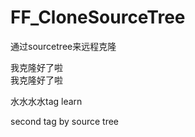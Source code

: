 # FF_CloneSourceTree
通过sourcetree来远程克隆


我克隆好了啦  
我克隆好了啦  

水水水水tag learn

second tag by source tree